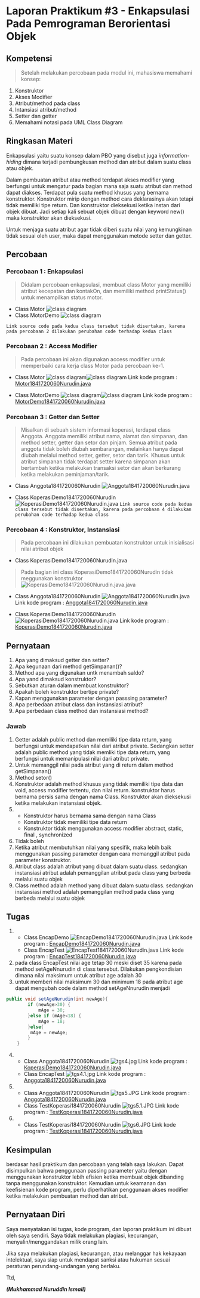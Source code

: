 # Laporan Praktikum #3 - Enkapsulasi Pada Pemrograman Berorientasi Objek

## Kompetensi
>Setelah melakukan percobaan pada modul ini, mahasiswa memahami konsep:
1.  Konstruktor
2.  Akses Modifier
3.  Atribut/method pada class
4.  Intansiasi atribut/method
5.  Setter dan getter
6.  Memahami notasi pada UML Class Diagram

## Ringkasan Materi
Enkapsulasi yaitu suatu konsep dalam PBO yang disebut juga _information-hiding_ dimana terjadi pembungkusan method dan atribut dalam suatu class atau objek.

Dalam pembuatan atribut atau method terdapat akses modifier yang berfungsi untuk mengatur pada bagian mana saja suatu atribut dan method dapat diakses. Terdapat pula suatu method khusus yang bernama konstruktor.
Konstruktor  mirip  dengan  method  cara  deklarasinya  akan  tetapi  tidak  memiliki  tipe  return.  Dan konstruktor  dieksekusi ketika instan dari objek dibuat. Jadi setiap kali sebuat objek dibuat dengan
keyword new() maka konstruktor akan dieksekusi.

Untuk menjaga suatu atribut agar tidak diberi suatu nilai yang kemungkinan tidak sesuai oleh user, maka dapat menggunakan metode setter dan getter.


## Percobaan

### Percobaan 1 : Enkapsulasi
>Didalam percobaan enkapsulasi, membuat class Motor yang memiliki atribut kecepatan dan kontakOn,
dan memiliki method printStatus() untuk menampilkan status motor.

- Class Motor
 ![class diagram](img/per1.JPG)
- Class MotorDemo
 ![class diagram](img/per1.1.JPG)

 `Link source code pada kedua class tersebut tidak disertakan, karena pada percobaan 2 dilakukan perubahan code terhadap kedua class`

### Percobaan 2 : Access Modifier

>Pada percobaan ini akan digunakan access modifier untuk memperbaiki cara kerja class Motor pada percobaan ke-1.

- Class Motor
 ![class diagram](img/per2.JPG)![class diagram](img/per2.1.JPG)
Link kode program : [Motor1841720060Nurudin.java](../../src/3_Enkapsulasi/percobaan/motorenkapsulai/Motor1841720060Nurudin.java)

- Class MotorDemo
![class diagram](img/per2.2.JPG)![class diagram](img/per2.3.JPG)
Link kode program : [MotorDemo1841720060Nurudin.java](../../src/3_Enkapsulasi/percobaan/motorenkapsulai/MotorDemo1841720060Nurudin.java)

### Percobaan 3 : Getter dan Setter
>Misalkan  di  sebuah  sistem  informasi  koperasi,  terdapat  class  Anggota.  Anggota  memiliki  atribut nama, alamat  dan  simpanan, dan method setter, getter  dan setor dan pinjam.  Semua atribut pada anggota  tidak  boleh  diubah  sembarangan,  melainkan  hanya  dapat  diubah  melalui  method  setter, getter, setor dan tarik.  Khusus untuk atribut simpanan tidak terdapat setter karena simpanan akan bertambah  ketika  melakukan  transaksi  setor  dan  akan  berkurang  ketika  melakukan peminjaman/tarik.

- Class Anggota1841720060Nurudin
![ Anggota1841720060Nurudin.java](img/per3.JPG)

- Class KoperasiDemo1841720060Nurudin
![KoperasiDemo1841720060Nurudin.java](img/per3.1.JPG)
`Link source code pada kedua class tersebut tidak disertakan, karena pada percobaan 4 dilakukan perubahan code terhadap kedua class`

### Percobaan 4 : Konstruktor, Instansiasi
>Pada percobaan ini dilakukan pembuatan konstruktor untuk inisialisasi nilai atribut objek

- Class KoperasiDemo1841720060Nurudin.java
>Pada bagian ini class KoperasiDemo1841720060Nurudin tidak meggunakan konstruktor
![KoperasiDemo1841720060Nurudin.java.java](img/per4.JPG)

- Class Anggota1841720060Nurudin
![ Anggota1841720060Nurudin.java](img/per4.1.JPG)
Link kode program : [Anggota1841720060Nurudin.java](../../src/3_Enkapsulasi/percobaan/koperasigettersetter/Anggota1841720060Nurudin.java)

- Class KoperasiDemo1841720060Nurudin
![KoperasiDemo1841720060Nurudin.java](img/per4.2.JPG)
Link kode program : [KoperasiDemo1841720060Nurudin.java](../../src/3_Enkapsulasi/percobaan/koperasigettersetter/KoperasiDemo1841720060Nurudin.java)

## Pernyataan
1.  Apa yang dimaksud getter dan setter?
2.  Apa kegunaan dari method getSimpanan()?
3.  Method apa yang digunakan untk menambah saldo?
4.  Apa yand dimaksud konstruktor?
5.  Sebutkan aturan dalam membuat konstruktor?
6.  Apakah boleh konstruktor bertipe private?
7.  Kapan menggunakan parameter dengan passsing parameter?
8.  Apa perbedaan atribut class dan instansiasi atribut?
9.  Apa perbedaan class method dan instansiasi method?

### Jawab
1. Getter adalah public method dan memiliki tipe data return, yang berfungsi untuk mendapatkan nilai dari  atribut  private.  Sedangkan  setter  adalah  public  method  yang  tidak  memliki  tipe  data  return, yang berfungsi untuk memanipulasi nilai dari atribut private.
2. Untuk memanggil nilai pada atribut yang di return dalam method getSimpanan()
3. Method setor()
4. Konstruktor adalah method khusus yang tidak memiliki tipe data dan void, access modifier tertentu, dan nilai return. konstruktor harus bernama persis sama dengan nama Class. Konstruktor akan dieksekusi ketika melakukan instansiasi objek.
5. - Konstruktor harus bernama sama dengan nama Class
   - Konstruktor tidak memiliki tipe data return
   - Konstruktor tidak menggunakan access modifier abstract, static, final , synchronized
6. Tidak boleh
7. Ketika atribut membutuhkan nilai yang spesifik, maka lebih baik menggunakan passing parameter dengan cara memanggil atribut pada parameter konstruktor.
8. Atribut class adalah atribut yang dibuat dalam suatu class. sedangkan instansiasi atribut adalah pemanggilan atribut pada class yang berbeda melalui suatu objek
9. Class method adalah method yang dibuat dalam suatu class. sedangkan instansiasi method adalah pemanggilan method pada class yang berbeda melalui suatu objek  

## Tugas
1. - Class EncapDemo
![EncapDemo1841720060Nurudin.java](img/tgs1.JPG)
Link kode program : [EncapDemo1841720060Nurudin.java](../../src/3_Enkapsulasi/tugas/EncapDemo1841720060Nurudin.java)
   - Class EncapTest
![EncapTest1841720060Nurudin.java](img/tgs1.1.JPG)
Link kode program : [EncapTest1841720060Nurudin.java](../../src/3_Enkapsulasi/tugas/EncapTest1841720060Nurudin.java)
2. pada class EncapTest nilai age tetap 30 meski diset 35 karena pada method setAgeNnurudin di class tersebut. Dilakukan pengkondisian dimana nilai maksimum untuk atribut age adalah 30
3. untuk memberi nilai maksimum 30 dan minimum 18 pada atribut age dapat mengubah code dalam method setAgeNnurudin menjadi
```java
public void setAgeNurudin(int newAge){
        if (newAge>30) {
            mAge = 30;
        }else if (mAge<18) {
            mAge = 18;
        }else{
         mAge = newAge;   
        }
    }
```


4. - Class Anggota1841720060Nurudin
![tgs4.jpg](img/tgs4.jpg)
Link kode program : [KoperasiDemo1841720060Nurudin.java](../../src/3_Enkapsulasi/tugas/koperasi/Anggota1841720060Nurudin.java)
   - Class EncapTest
![tgs4.1.jpg](img/tgs4.1.jpg)
Link kode program : [Anggota1841720060Nurudin.java](../../src/3_Enkapsulasi/tugas/koperasi/TestKoperasi1841720060Nurudin.java)

5. - Class Anggota1841720060Nurudin
![tgs5.JPG](img/tgs5.jpg)
Link kode program : [Anggota1841720060Nurudin.java](../../src/3_Enkapsulasi/tugas/koperasi/koperasi_angsur10prsn/Anggota1841720060Nurudin.java)
   - Class TestKoperasi1841720060Nurudin
![tgs5.1.JPG](img/tgs5.1.jpg)
Link kode program : [TestKoperasi1841720060Nurudin.java](../../src/3_Enkapsulasi/tugas/koperasi/koperasi_angsur10prsn/TestKoperasi1841720060Nurudin.java)

6. - Class TestKoperasi1841720060Nurudin
![tgs6.JPG](img/tgs6.jpg)
Link kode program : [TestKoperasi1841720060Nurudin.java](../../src/3_Enkapsulasi/tugas/koperasi/input_console/TestKoperasi1841720060Nurudin.java)

## Kesimpulan

berdasar hasil praktikum dan percobaan yang telah saya lakukan. Dapat disimpulkan bahwa penggunaan passing parameter yaitu dengan menggunakan konstruktor lebih efisien ketika membuat objek dibanding tanpa menggunakan konstruktor. Kemudian untuk keamanan dan keefisienan kode program, perlu diperhatikan penggunaan akses modifier ketika melakukan pembuatan method dan atribut.

## Pernyataan Diri

Saya menyatakan isi tugas, kode program, dan laporan praktikum ini dibuat oleh saya sendiri. Saya tidak melakukan plagiasi, kecurangan, menyalin/menggandakan milik orang lain.

Jika saya melakukan plagiasi, kecurangan, atau melanggar hak kekayaan intelektual, saya siap untuk mendapat sanksi atau hukuman sesuai peraturan perundang-undangan yang berlaku.

Ttd,

***(Mukhammad Nuruddin Ismail)***
